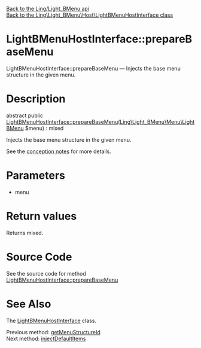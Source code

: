 [Back to the Ling/Light_BMenu api](https://github.com/lingtalfi/Light_BMenu/blob/master/doc/api/Ling/Light_BMenu.md)<br>
[Back to the Ling\Light_BMenu\Host\LightBMenuHostInterface class](https://github.com/lingtalfi/Light_BMenu/blob/master/doc/api/Ling/Light_BMenu/Host/LightBMenuHostInterface.md)


LightBMenuHostInterface::prepareBaseMenu
================



LightBMenuHostInterface::prepareBaseMenu — Injects the base menu structure in the given menu.




Description
================


abstract public [LightBMenuHostInterface::prepareBaseMenu](https://github.com/lingtalfi/Light_BMenu/blob/master/doc/api/Ling/Light_BMenu/Host/LightBMenuHostInterface/prepareBaseMenu.md)([Ling\Light_BMenu\Menu\LightBMenu](https://github.com/lingtalfi/Light_BMenu/blob/master/doc/api/Ling/Light_BMenu/Menu/LightBMenu.md) $menu) : mixed




Injects the base menu structure in the given menu.

See the [conception notes](https://github.com/lingtalfi/Light_BMenu/blob/master/doc/pages/conception-notes.md) for more details.




Parameters
================


- menu

    


Return values
================

Returns mixed.








Source Code
===========
See the source code for method [LightBMenuHostInterface::prepareBaseMenu](https://github.com/lingtalfi/Light_BMenu/blob/master/Host/LightBMenuHostInterface.php#L33-L33)


See Also
================

The [LightBMenuHostInterface](https://github.com/lingtalfi/Light_BMenu/blob/master/doc/api/Ling/Light_BMenu/Host/LightBMenuHostInterface.md) class.

Previous method: [getMenuStructureId](https://github.com/lingtalfi/Light_BMenu/blob/master/doc/api/Ling/Light_BMenu/Host/LightBMenuHostInterface/getMenuStructureId.md)<br>Next method: [injectDefaultItems](https://github.com/lingtalfi/Light_BMenu/blob/master/doc/api/Ling/Light_BMenu/Host/LightBMenuHostInterface/injectDefaultItems.md)<br>

